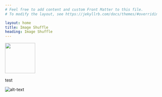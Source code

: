 ```yaml
---
# Feel free to add content and custom Front Matter to this file.
# To modify the layout, see https://jekyllrb.com/docs/themes/#overriding-theme-defaults

layout: home
title: Image Shuffle
heading: Image Shuffle
---
```


<img src="https://github.com/PlatosTwin/Image-shuffle/blob/main/docs/assets/Montauk.jpg" width="100">

test

![alt-text](/assets/Montauk.jpg) <!-- .element height="50%" width="50%" -->
